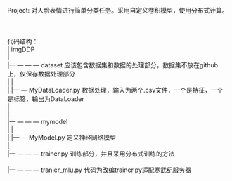 Project: 对人脸表情进行简单分类任务。采用自定义卷积模型，使用分布式计算。<br>
<br>
<br>
<br>
代码结构：<br>
| imgDDP<br>
|<br>
|— — — —   dataset  应该包含数据集和数据的处理部分，数据集不放在github上，仅保存数据处理部分<br>
|         |<br>
|         |— — MyDataLoader.py  数据处理，输入为两个.csv文件，一个是特征，一个是标签，输出为DataLoader<br>
|<br>
|<br>
|— — — —   mymodel<br>
|         |<br>
|         |— — MyModel.py 定义神经网络模型<br>
|<br>
|— — — —   trainer.py     训练部分，并且采用分布式训练的方法<br><br>
|— — — —   tranier_mlu.py 代码为改编trainer.py适配寒武纪服务器<br>


